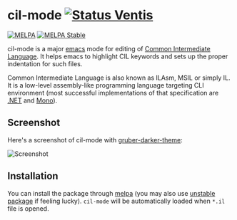 cil-mode [![Status Ventis][status-ventis]][andivionian-status-classifier]
========
[![MELPA][melpa-badge]][melpa-unstable] [![MELPA Stable][melpa-badge-stable]][melpa-stable]

cil-mode is a major [emacs][] mode for editing of [Common Intermediate
Language][cil-wiki]. It helps emacs to highlight CIL keywords and sets up the
proper indentation for such files.

Common Intermediate Language is also known as ILAsm, MSIL or simply IL. It is a
low-level assembly-like programming language targeting CLI environment (most
successful implementations of that specification are [.NET][dot-net] and
[Mono][mono]).

Screenshot
----------
Here's a screenshot of cil-mode with [gruber-darker-theme][]:

![Screenshot][screenshot]

Installation
------------
You can install the package through [melpa][melpa-stable] (you may also
use [unstable package][melpa-unstable] if feeling lucky). `cil-mode` will be
automatically loaded when `*.il` file is opened.

[andivionian-status-classifier]: https://github.com/ForNeVeR/andivionian-status-classifier#status-ventis-
[cil-wiki]: http://en.wikipedia.org/wiki/Common_Intermediate_Language
[dot-net]: http://www.microsoft.com/net
[emacs]: http://www.gnu.org/software/emacs/
[gruber-darker-theme]: https://github.com/rexim/gruber-darker-theme
[melpa-unstable]: http://melpa.org/#/cil-mode
[melpa-stable]: http://stable.melpa.org/#/cil-mode
[mono]: http://www.mono-project.com/

[melpa-badge]: http://melpa.org/packages/cil-mode-badge.svg
[melpa-badge-stable]: http://stable.melpa.org/packages/cil-mode-badge.svg
[screenshot]: Docs/screenshot.png
[status-ventis]: https://img.shields.io/badge/status-ventis-yellow.svg
